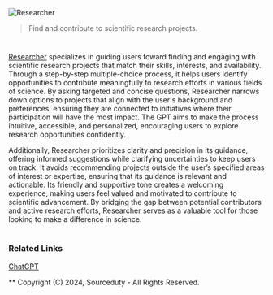 ![Researcher](https://github.com/user-attachments/assets/0fff0b5a-5716-437a-9a8e-4b2b5237625c)

> Find and contribute to scientific research projects.
#

[Researcher](https://chatgpt.com/g/g-YBfh2TXhd-researcher) specializes in guiding users toward finding and engaging with scientific research projects that match their skills, interests, and availability. Through a step-by-step multiple-choice process, it helps users identify opportunities to contribute meaningfully to research efforts in various fields of science. By asking targeted and concise questions, Researcher narrows down options to projects that align with the user's background and preferences, ensuring they are connected to initiatives where their participation will have the most impact. The GPT aims to make the process intuitive, accessible, and personalized, encouraging users to explore research opportunities confidently.

Additionally, Researcher prioritizes clarity and precision in its guidance, offering informed suggestions while clarifying uncertainties to keep users on track. It avoids recommending projects outside the user’s specified areas of interest or expertise, ensuring that its guidance is relevant and actionable. Its friendly and supportive tone creates a welcoming experience, making users feel valued and motivated to contribute to scientific advancement. By bridging the gap between potential contributors and active research efforts, Researcher serves as a valuable tool for those looking to make a difference in science. 

#
### Related Links

[ChatGPT](https://github.com/sourceduty/ChatGPT)

**
Copyright (C) 2024, Sourceduty - All Rights Reserved.
